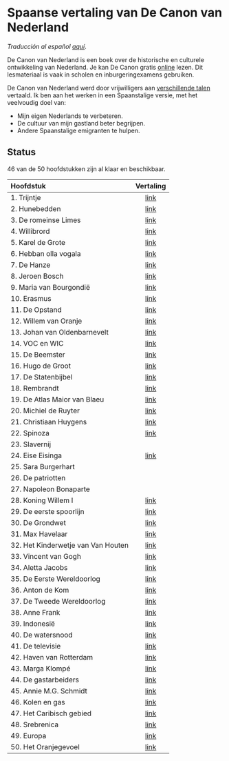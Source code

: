 # Spaanse vertaling van De Canon van Nederland

_Traducción al español [aquí](LEEME.md)_.

De Canon van Nederland is een boek over de historische en culturele ontwikkeling van Nederland.
Je kan De Canon gratis [online](https://www.canonvannederland.nl/) lezen. 
Dit lesmateriaal is vaak in scholen en inburgeringexamens gebruiken.

De Canon van Nederland werd door vrijwilligers aan [verschillende talen](https://www.canonvannederland.nl/nl/over) vertaald.
Ik ben aan het werken in een Spaanstalige versie, met het veelvoudig doel van:

- Mijn eigen Nederlands te verbeteren.
- De cultuur van mijn gastland beter begrijpen.
- Andere Spaanstalige emigranten te hulpen.

## Status

46 van de 50 hoofdstukken zijn al klaar en beschikbaar.

| Hoofdstuk                          |  Vertaling |
|:-----------------------------------|:----------:|
| 1. Trijntje                        | [link][01] |
| 2. Hunebedden                      | [link][02] |
| 3. De romeinse Limes               | [link][03] |
| 4. Willibrord                      | [link][04] |
| 5. Karel de Grote                  | [link][05] |
| 6. Hebban olla vogala              | [link][06] |
| 7. De Hanze                        | [link][07] |
| 8. Jeroen Bosch                    | [link][08] |
| 9. Maria van Bourgondië            | [link][09] |
| 10. Erasmus                        | [link][10] |
| 11. De Opstand                     | [link][11] |
| 12. Willem van Oranje              | [link][12] |
| 13. Johan van Oldenbarnevelt       | [link][13] |
| 14. VOC en WIC                     | [link][14] |
| 15. De Beemster                    | [link][15] |
| 16. Hugo de Groot                  | [link][16] |
| 17. De Statenbijbel                | [link][17] |
| 18. Rembrandt                      | [link][18] |
| 19. De Atlas Maior van Blaeu       | [link][19] |
| 20. Michiel de Ruyter              | [link][20] |
| 21. Christiaan Huygens             | [link][21] |
| 22. Spinoza                        | [link][22] |
| 23. Slavernij                      |            |
| 24. Eise Eisinga                   | [link][24] |
| 25. Sara Burgerhart                |            |
| 26. De patriotten                  |            |
| 27. Napoleon Bonaparte             |            |
| 28. Koning Willem I                | [link][28] |
| 29. De eerste spoorlijn            | [link][29] |
| 30. De Grondwet                    | [link][30] |
| 31. Max Havelaar                   | [link][31] |
| 32. Het Kinderwetje van Van Houten | [link][32] |
| 33. Vincent van Gogh               | [link][33] |
| 34. Aletta Jacobs                  | [link][34] |
| 35. De Eerste Wereldoorlog         | [link][35] |
| 36. Anton de Kom                   | [link][36] |
| 37. De Tweede Wereldoorlog         | [link][37] |
| 38. Anne Frank                     | [link][38] |
| 39. Indonesië                      | [link][39] |
| 40. De watersnood                  | [link][40] |
| 41. De televisie                   | [link][41] |
| 42. Haven van Rotterdam            | [link][42] |
| 43. Marga Klompé                   | [link][43] |
| 44. De gastarbeiders               | [link][44] |
| 45. Annie M.G. Schmidt             | [link][45] |
| 46. Kolen en gas                   | [link][46] |
| 47. Het Caribisch gebied           | [link][47] |
| 48. Srebrenica                     | [link][48] |
| 49. Europa                         | [link][49] |
| 50. Het Oranjegevoel               | [link][50] |

[01]: https://docs.google.com/document/d/1qt9RTatfi71R0Uii8Wu5GMGGLlqOCIEJ2-L05s8Nq64/edit?usp=sharing
[02]: https://docs.google.com/document/d/1jZSSGmLiOuCS-unPQ2Ya8OIYmGf8_eXZb5fNI60L2WY/edit?usp=sharing
[03]: https://docs.google.com/document/d/1YuJ-Trbv-41y40dDeO_30VAeg4zXUF3mVwTyG6kSMLc/edit?usp=sharing
[04]: https://docs.google.com/document/d/1pJeXfIN60wYtcDa05YGmZKJSjqxAfHuCsro-rnoN-mU/edit?usp=sharing
[05]: https://docs.google.com/document/d/1JrTzLVkDFwiMj8iUlHFEu6SauRzpH4MYRUhde-Cqd-Q/edit?usp=sharing
[06]: https://docs.google.com/document/d/1tkY0Oe8aTuA7KhdiXqjGWdMr2GtZuNJV05CuOPEsXzQ/edit?usp=sharing
[07]: https://docs.google.com/document/d/1PCB6jSqiZyFW2QyvbECwAuJHUw9UH4orusl0Xtb7WJE/edit?usp=sharing
[08]: https://docs.google.com/document/d/1wGGtvgcLyLsOjZ7B7w2M-_vKEO2Di0zMpQqopHAPRts/edit?usp=sharing
[09]: https://docs.google.com/document/d/1SZMG37OMJVQRX_v-ePtZXoFNuYQaZHDcGegHeMwFDx8/edit?usp=sharing
[10]: https://docs.google.com/document/d/1iy496kadNcJYFmVz6o4PC_RSuTjUR5ZjGjUD3MEGgd0/edit?usp=sharing
[11]: https://docs.google.com/document/d/1BgZJ_a6YJ6R6-zdti1M5QBosopAE7dFTne7a8E6JAwI/edit?usp=sharing
[12]: https://docs.google.com/document/d/12EIicw1DOPTDG6foguZA8Ap4pyvfynMlZZsDb8sNRRo/edit?usp=sharing
[13]: https://docs.google.com/document/d/1nxVwt75zsOXKwNK8bKhBifkei48mwNJrio3DkpLjdkU/edit?usp=sharing
[14]: https://docs.google.com/document/d/1PHG0PQgSvfua7h7OJmmbmBw4OdyOSnDitK3mOQFfGnU/edit?usp=sharing
[15]: https://docs.google.com/document/d/1bL_H05sSy3OmMoe172XvsEZp9tbSPeJ1K5Ao0Jbbdio/edit?usp=sharing
[16]: https://docs.google.com/document/d/1awEP9Az-cYGHpPO357weYKjiodie-JUYRZVZmugbBa0/edit?usp=sharing
[17]: https://docs.google.com/document/d/1vWGkk5mEUwpuY29XHmsX4pS9Jvtx_AmoYbn9pTvGFp8/edit?usp=sharing
[18]: https://docs.google.com/document/d/1LhPSbDlfRWLIUCjJSqaTSzvt-d9w1NqT0KGUPJMepmA/edit?usp=sharing
[19]: https://docs.google.com/document/d/1UmCpWc5EoGCPuJ05Fn-hz2yl5Ec1LA5IgJvpIDhxZpk/edit?usp=sharing
[20]: https://docs.google.com/document/d/1NGgiwcJPkNHLBJVUaGrbtdSLWTJ-RL7KC8sm0iAGKjE/edit?usp=sharing
[21]: https://docs.google.com/document/d/1bfODyGy4emcX7qv2hrUvaI8FFbTjdBhBL-FICsKPVL8/edit?usp=sharing

[22]: https://docs.google.com/document/d/1-th8-3SJ_N5E5yGR4b1mlv0qQ7_qnH7Jgq-R4-dnwNw/edit?usp=sharing

[24]: https://docs.google.com/document/d/1rpgmh7Ljg_reRGQXZvFGoSSb0pQqonzTtPnaD4u9ML8/edit?usp=sharing

[28]: https://docs.google.com/document/d/1rpgmh7Ljg_reRGQXZvFGoSSb0pQqonzTtPnaD4u9ML8/edit?usp=sharing
[29]: https://docs.google.com/document/d/1S3F7pYmSXIBODX-r9JyFrFFJ1eVGw2ga759wQ1GFhKA/edit?usp=sharing
[30]: https://docs.google.com/document/d/1G024D5sai_ay49LZWS7RNE5t3vi9W-uERRCE99-BX-w/edit?usp=sharing
[31]: https://docs.google.com/document/d/1PBcEuJS-FWsnECv4myr3lVazftNS07JZ6DYy6DfwFn4/edit?usp=sharing
[32]: https://docs.google.com/document/d/1iBYLst_Fz54vqzBdmuErK3jl2Gkog3H2bUq-LWHO5qE/edit?usp=sharing
[33]: https://docs.google.com/document/d/1F0EoSgIg7uSmhkQ1r3fcHYso5wJzciwQLSFAMdP83V0/edit?usp=sharing
[34]: https://docs.google.com/document/d/1VwuUP20B8OSiVxi6H8sY_aMDMqbaDBlTFZGlkfcGOJ4/edit?usp=sharing
[35]: https://docs.google.com/document/d/1CmnKwqTyvfpW9WTJovlxV0em0n2rzEtTxPOuZdf9vgQ/edit?usp=sharing
[36]: https://docs.google.com/document/d/1qul_NHpts01ekwFiCfh9r4GzzNpLNMz9XtJgLEzU7qI/edit?usp=sharing
[37]: https://docs.google.com/document/d/1xoSrtpYZe6Cr1WLmszYk5joxXtz5M_hvpVXLEiLUHR8/edit?usp=sharing
[38]: https://docs.google.com/document/d/10pV3fufIU1zXf5-uCnP9DIzgz1HGonwb8bPzTYLSItk/edit?usp=sharing
[39]: https://docs.google.com/document/d/1JZh-aHXU6rQsC9mrXbQrJcdsSzJu7aSucdj_MKR1P94/edit?usp=sharing
[40]: https://docs.google.com/document/d/1yQJ8AfT0S0tBizhN6plYEaKub85MGwnXtKk1H8OcV2Y/edit?usp=sharing
[41]: https://docs.google.com/document/d/1TknCMnCArLLqIeiFikvo0SDGDbCARjWpo_MR29LjxN4/edit?usp=sharing
[42]: https://docs.google.com/document/d/17m3DjJlR9puYXZSX8f7AnyxslwtsfeS23SFhk-SrJ9I/edit?usp=sharing
[43]: https://docs.google.com/document/d/1uV3cwTnRtedPxwnbf6YoCVpuJKIBwcWeuAdMfCsIQJQ/edit?usp=sharing
[44]: https://docs.google.com/document/d/1GgCqNK6P6mN-p6dPhH7DZyY5XaJV_IXSvMKWurMoQWE/edit?usp=sharing
[45]: https://docs.google.com/document/d/1u3L56RnOhFVL-gCPSl8zPlkbouw7c-4u1gtkaTvd5N8/edit?usp=sharing
[46]: https://docs.google.com/document/d/1fZrxxBjQobtpH3GDWC5w1vzV3CHrFTj0-36yNCucZiI/edit?usp=sharing
[47]: https://docs.google.com/document/d/1bD7IHd7BhKhFjO4k5MEpqee2kc_-WtGrwZtMxdLDMUI/edit?usp=sharing
[48]: https://docs.google.com/document/d/1-SpylkDV9LhvnjNb5Enb-RPVqZSbv9ZyiJePBTegGiE/edit?usp=sharing
[49]: https://docs.google.com/document/d/1sZT2sv_y_hakgmWrxd2az1ij35OfQv0S5q83LXmLmVQ/edit?usp=sharing
[50]: https://docs.google.com/document/d/1Bt3qeTKdImm_KfiD04RF8OVrP1OXTzmwSiX3MRPLDEs/edit?usp=sharing